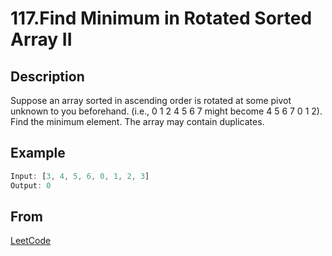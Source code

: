 # 117.Find Minimum in Rotated Sorted Array II

## Description

Suppose an array sorted in ascending order is rotated at some pivot unknown to you beforehand.
(i.e., 0 1 2 4 5 6 7 might become 4 5 6 7 0 1 2).
Find the minimum element.
The array may contain duplicates.

## Example

```javascript
Input: [3, 4, 5, 6, 0, 1, 2, 3]
Output: 0
```

## From

[LeetCode](https://leetcode.com/problems/find-minimum-in-rotated-sorted-array-ii)
